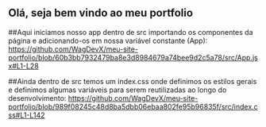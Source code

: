 ## Olá, seja bem vindo ao meu portfolio

##Aqui iniciamos nosso app dentro de src importando os componentes da página e adicionando-os em nossa variável constante (App):
https://github.com/WagDevX/meu-site-portfolio/blob/60b3bb7932479ba8e3d8984679a74bee9d2c5a78/src/App.jsx#L1-L28

##Ainda dentro de src temos um index.css onde definimos os estilos gerais e definimos algumas variáveis para serem reutilizadas ao longo do desenvolvimento:
https://github.com/WagDevX/meu-site-portfolio/blob/989f08245c48d8ba5dbb06ebaa802fe95b96835f/src/index.css#L1-L142


